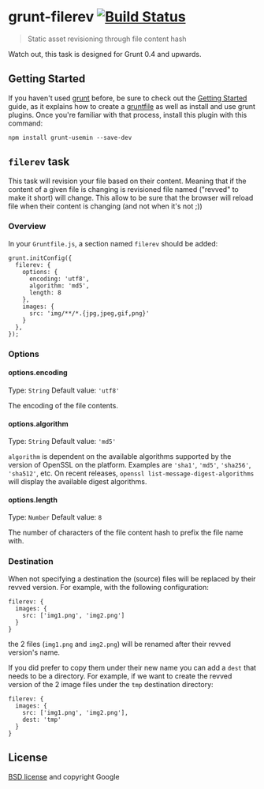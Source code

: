 # grunt-filerev [![Build Status](https://secure.travis-ci.org/yeoman/grunt-filerev.png?branch=master)](http://travis-ci.org/yeoman/grunt-filerev)

> Static asset revisioning through file content hash

Watch out, this task is designed for Grunt 0.4 and upwards.

## Getting Started
If you haven't used [grunt][] before, be sure to check out the [Getting Started][] guide, as it explains how to create a [gruntfile][Getting Started] as well as install and use grunt plugins. Once you're familiar with that process, install this plugin with this command:

```shell
npm install grunt-usemin --save-dev
```

[grunt]: http://gruntjs.com/
[Getting Started]: https://github.com/gruntjs/grunt/blob/devel/docs/getting_started.md

## `filerev` task

This task will revision your file based on their content. Meaning that if the content of a given file is changing is revisioned file named ("revved" to make it short) will change. This allow to be sure that the browser will reload file when their content is changing (and not when it's not ;))

### Overview

In your `Gruntfile.js`, a section named `filerev` should be added:

```
grunt.initConfig({
  filerev: {
    options: {
      encoding: 'utf8',
      algorithm: 'md5',
      length: 8
    },
    images: {
      src: 'img/**/*.{jpg,jpeg,gif,png}'
    }
  },
});
```

### Options

#### options.encoding
Type: `String`
Default value: `'utf8'`

The encoding of the file contents.

#### options.algorithm
Type: `String`
Default value: `'md5'`

`algorithm` is dependent on the available algorithms supported by the version of OpenSSL on the platform. Examples are `'sha1'`, `'md5'`, `'sha256'`, `'sha512'`, etc. On recent releases, `openssl list-message-digest-algorithms` will display the available digest algorithms.

#### options.length
Type: `Number`
Default value: `8`

The number of characters of the file content hash to prefix the file name with.

### Destination

When not specifying a destination the (source) files will be replaced by their revved version. For example, with the following configuration:

```
filerev: {
  images: {
    src: ['img1.png', 'img2.png']
  }
}
```
the 2 files (`img1.png` and `img2.png`) will be renamed after their revved version's name.

If you did prefer to copy them under their new name you can add a `dest` that needs to be a directory. For example, if we want to create the revved version of the 2 image files under the `tmp` destination directory:

```
filerev: {
  images: {
    src: ['img1.png', 'img2.png'],
    dest: 'tmp'
  }
}

```

## License

[BSD license](http://opensource.org/licenses/bsd-license.php) and copyright Google
